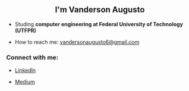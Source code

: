 
<h2 align=center> I'm Vanderson Augusto </h2>


- Studing <strong> computer engineering at Federal University of Technology (UTFPR) </strong>

-  How to reach me: vandersonaugusto6@gmail.com

<h3><strong>Connect with me:</strong> </h3>

- <a href="https://www.linkedin.com/in/vanderson-augusto">Linkedln
</a>

- <a href="https://medium.com/@vandersonaugusto6">Medium
</a>


